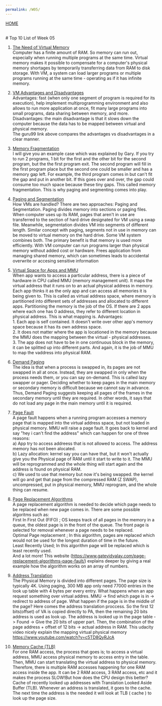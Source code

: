 ```yaml
---
permalink: /W05/
---
```

[HOME](../)

<br>
# Top 10 List of Week 05

1. [The Need of Virtual Memory](https://www.youtube.com/watch?v=qeOBEOBJREs)<br>
Computer has a finite amount of RAM. So memory can run out, especially when running multiple programs at the same time. Virtual memory makes it possible to compensate for a computer's physical memory shortages by temporarily transferring data from RAM to disk storage. With VM, a system can load larger programs or multiple programs running at the same time - operating as if it has infinite memory.

2. [VM Advantages and Disadvantages](https://www.guru99.com/virtual-memory-in-operating-system.html)<br>
Advantages: fast (when only one segment of program is required for its execution), help implement multiprogramming environment and also allows to run more application at once, fit many large programs into small programs, data sharing between memory, and more.
<br> Disadvantages: the main disadvantage is that it slows down the computer because the data has to be mapped between virtual and physical memory. 
<br>The guru99 link above compares the advantages vs disadvantages in a clear manner.

3. [Memory Fragmentation](https://www.youtube.com/watch?v=2quKyPnUShQ)<br>
I will give you an example case which was explained by Gary. If you try to run 2 programs, 1 bit for the first and the other bit for the second program, but the the first program exit. The second program will fill in the first program place but the second one could be smaller and has a memory gap left. For example, the third program comes in but can't fit the gap and put in another bit. If this goes over and over, the gap could consume too much space because these tiny gaps. This called memory fragmentation. This is why paging and segmenting comes into play.

4. [Paging and Segmentation](https://www.youtube.com/watch?v=qeOBEOBJREs)<br>
How VMs are handled? There are two approaches: Paging and Segmentation. Paging divides memory into sections or paging files. When computer uses up its RAM, pages that aren't in use are transferred to the section of hard drive designated for VM using a swap file. Meanwhile, segmentation divides VM into segments of different length. Similar concept with paging, segments not in use in memory can be moved to virtual memory on the hard drive. Some VM system combines both. The primary benefit is that memory is used more efficiently. With VM computer can run programs larger than physical memory without added cost or hardware. Frees application from managing shared memory, which can sometimes leads to accidental overwrite or accesing sensitive information

5. [Virtual Space for Apps and MMU ](https://www.youtube.com/watch?v=2quKyPnUShQ)<br>
When app wants to access a particular address, there is a piece of hardware in CPU called MMU (memory management unit). It maps the virtual address that it runs on to an actual physical address in memory. Each app thinks it as the only app and can access all memories it is being given to. This is called as virtual address space, where memory is partitioned into different sets of addresses and allocated to different apps. Partitioning the memory is the job of the OS. If there are 2 apps where each one has 0 address, they refer to different location in physical address. This is what mapping is.
Advantages:
<br>1. Each app is self contained. It doesn't write over other app's memory space because it has its own address space.
<br>2. It does not matter where the app is locationed in the memory because the MMU does the mapping between the virtual - physical addresses.
<br>3. The app does not have to be in one continuous block in the memory, it can be splitted up into different parts. And again, it is the job of MMU to map the vaddress into physical RAM.

6. [Demand Paging](https://www.javatpoint.com/os-demand-paging)<br>
The idea is that when a process is swapped in, its pages are not swapped in all at once. Instead, they are swapped in only when the process needs them, or you can say on-demand. This is called lazy swapper or pager. Deciding whether to keep pages in the main memory or secondary memory is difficult because we cannot say in advance. Thus, Demand Paging suggests keeping all pages of the frames in the secondary memory until they are required. In other words, it says that do not load any page in the main memory until it is required.

7. [Page Fault](https://www.youtube.com/watch?v=2quKyPnUShQ)<br>
A page fault happens when a running program accesses a memory page that is mapped into the virtual address space, but not loaded in physical memory. MMU will raise a page fault. It goes back to kernel and say "hey i can't find the address" which can happen for one of three reasons:
<br>a) App try to access addreess that is not allowed to access. The address memory has not been alocated.
<br>b) Lazy allocation: kernel say you can have that, but it won't actually give you the Physical page of RAM until it start to write to it. The MMU will be reprogrammed and the whole thing will start again and the address is found on physical RAM.
<br>c) We used to use that memory but now it's being swapped. the kernel will go and get that page from the compressed RAM (Z SWAP), uncompressed, put in physical memory, MMU reprogram, and the whole thing can resume.

8. [Page Replacement Algorithms](https://www.geeksforgeeks.org/page-replacement-algorithms-in-operating-systems/)<br>
A page replacement algorithm is needed to decide which page needs to be replaced when new page comes in. There are some possible algoritms such as:
<br>First In First Out (FIFO) ; OS keeps track of all pages in the memory in a queue, the oldest page is in the front of the queue. The front page is selected for removal whenever a page needs to be replaced.
<br>Optimal Page replacement ; In this algorithm, pages are replaced which would not be used for the longest duration of time in the future.
<br>Least Recently Used; In this algorithm page will be replaced which is least recently used.
<br> And a lot more! This website (https://www.gatevidyalay.com/page-replacement-algorithms-page-fault/) explains deeper by giving a real example how the algorithm works on an array of numbers.

9. [Address Translation](https://www.youtube.com/watch?v=2quKyPnUShQ)<br>
The Physical Memory is divided into different pages. The page size is typically 4K. Using paging, 300 MB app only need 77000 entries in the look up table with 4 bytes per every entry. What happens when an app request something over virtual addres. MMU -> find which page is in -> redirect to address of page. What happen if the page is in the middle of the page? Here comes the address translation proccess. So the first 12 bits(offset) of VA is copied directly to PA, then the remaining 20 bits address is used as look up. The address is looked up in the page table -> Found -> Give the 20 bits of upper part. Then, the combination of the page address + offset of 12 bits -> actual address in RAM. This udacity video nicely explain the mapping virtual physical memory https://www.youtube.com/watch?v=c5TD8QyRJcA

10. [Memory Cache (TLB)](https://www.youtube.com/watch?v=2quKyPnUShQ)<br>
For one RAM access, the process that goes is; to access a virtual address, MMU access physical memory to access entry in the table. Then, MMU can start translating the virtual address to physical memory. Therefore, there is multiple RAM accesses happening for one RAM access inside the app. It can be 2 RAM access, 3 RAM access, etc and it makes the process SLOW!But how does the CPU design this better? Cache of recently looked up addresses with Translation Looked Aside Buffer (TLB). Whenever an address is translated, it goes to the cache. The next time the address is the needed it will look at TLB ( cache ) to look up the page size.
